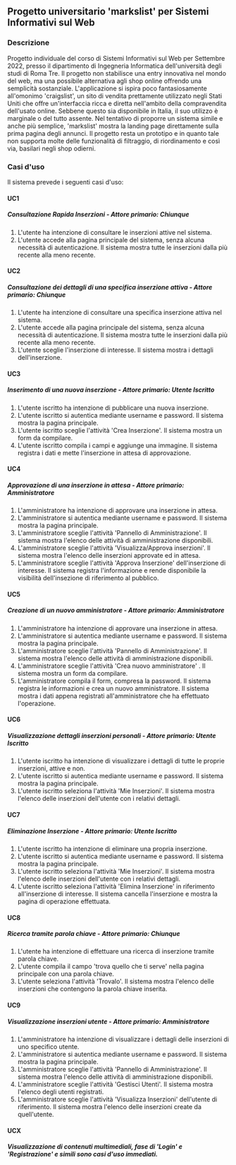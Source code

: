 ## Progetto universitario 'markslist' per Sistemi Informativi sul Web
### Descrizione
Progetto individuale del corso di Sistemi Informativi sul Web per Settembre 2022, presso il dipartimento di Ingegneria Informatica dell'università degli studi di Roma Tre. Il progetto non stabilisce una entry innovativa nel mondo del web, ma una possibile alternativa agli shop online offrendo una semplicità sostanziale. L'applicazione si ispira poco fantasiosamente all'omonimo 'craigslist', un sito di vendita prettamente utilizzato negli Stati Uniti che offre un'interfaccia ricca e diretta nell'ambito della compravendita dell'usato online. Sebbene questo sia disponibile in Italia, il suo utilizzo è marginale o del tutto assente. Nel tentativo di proporre un sistema simile e anche più semplice, 'markslist' mostra la landing page direttamente sulla prima pagina degli annunci. Il progetto resta un prototipo e in quanto tale non supporta molte delle funzionalità di filtraggio, di riordinamento e così via, basilari negli shop odierni.
### Casi d'uso
Il sistema prevede i seguenti casi d'uso:
#### UC1
##### Consultazione Rapida Inserzioni - Attore primario: Chiunque
1. L'utente ha intenzione di consultare le inserzioni attive nel sistema.
2. L'utente accede alla pagina principale del sistema, senza alcuna necessità di autenticazione. Il sistema mostra tutte le inserzioni dalla più recente alla meno recente.

#### UC2
##### Consultazione dei dettagli di una specifica inserzione attiva - Attore primario: Chiunque
1. L'utente ha intenzione di consultare una specifica inserzione attiva nel sistema.
2. L'utente accede alla pagina principale del sistema, senza alcuna necessità di autenticazione. Il sistema mostra tutte le inserzioni dalla più recente alla meno recente.
3. L'utente sceglie l'inserzione di interesse. Il sistema mostra i dettagli dell'inserzione.

#### UC3
##### Inserimento di una nuova inserzione - Attore primario: Utente Iscritto
1. L'utente iscritto ha intenzione di pubblicare una nuova inserzione.
2. L'utente iscritto si autentica mediante username e password. Il sistema mostra la pagina principale.
3. L'utente iscritto sceglie l'attività 'Crea Inserzione'. Il sistema mostra un form da compilare.
4. L'utente iscritto compila i campi e aggiunge una immagine. Il sistema registra i dati e mette l'inserzione in attesa di approvazione.

#### UC4
##### Approvazione di una inserzione in attesa - Attore primario: Amministratore
1. L'amministratore ha intenzione di approvare una inserzione in attesa.
2. L'amministratore si autentica mediante username e password. Il sistema mostra la pagina principale.
3. L'amministratore sceglie l'attività 'Pannello di Amministrazione'. Il sistema mostra l'elenco delle attività di amministrazione disponibili.
4. L'amministratore sceglie l'attività 'Visualizza/Approva inserzioni'. Il sistema mostra l'elenco delle inserzioni approvate ed in attesa.
5. L'amministratore sceglie l'attività 'Approva Inserzione' dell'inserzione di interesse. Il sistema registra l'informazione e rende disponibile la visibilità dell'insezione di riferimento al pubblico.

#### UC5
##### Creazione di un nuovo amministratore - Attore primario: Amministratore
1. L'amministratore ha intenzione di approvare una inserzione in attesa.
2. L'amministratore si autentica mediante username e password. Il sistema mostra la pagina principale.
3. L'amministratore sceglie l'attività 'Pannello di Amministrazione'. Il sistema mostra l'elenco delle attività di amministrazione disponibili.
4. L'amministratore sceglie l'attività 'Crea nuovo amministratore' . Il sistema mostra un form da compilare.
5. L'amministratore compila il form, compresa la password. Il sistema registra le informazioni e crea un nuovo amministratore. Il sistema mostra i dati appena registrati all'amministratore che ha effettuato l'operazione.

#### UC6
##### Visualizzazione dettagli inserzioni personali - Attore primario: Utente Iscritto
1. L'utente iscritto ha intenzione di visualizzare i dettagli di tutte le proprie inserzioni, attive e non.
2. L'utente iscritto si autentica mediante username e password. Il sistema mostra la pagina principale.
3. L'utente iscritto seleziona l'attività 'Mie Inserzioni'. Il sistema mostra l'elenco delle inserzioni dell'utente con i relativi dettagli.

#### UC7
##### Eliminazione Inserzione - Attore primario: Utente Iscritto
1. L'utente iscritto ha intenzione di eliminare una propria inserzione.
2. L'utente iscritto si autentica mediante username e password. Il sistema mostra la pagina principale.
3. L'utente iscritto seleziona l'attività 'Mie Inserzioni'. Il sistema mostra l'elenco delle inserzioni dell'utente con i relativi dettagli.
4. L'utente iscritto seleziona l'attività 'Elimina Inserzione' in riferimento all'inserzione di interesse. Il sistema cancella l'inserzione e mostra la pagina di operazione effettuata.

#### UC8
##### Ricerca tramite parola chiave - Attore primario: Chiunque
1. L'utente ha intenzione di effettuare una ricerca di inserzione tramite parola chiave.
2. L'utente compila il campo 'trova quello che ti serve' nella pagina principale con una parola chiave.
3. L'utente seleziona l'attività 'Trovalo'. Il sistema mostra l'elenco delle inserzioni che contengono la parola chiave inserita.

#### UC9
##### Visualizzazione inserzioni utente - Attore primario: Amministratore
1. L'amministratore ha intenzione di visualizzare i dettagli delle inserzioni di uno specifico utente.
2. L'amministratore si autentica mediante username e password. Il sistema mostra la pagina principale.
3. L'amministratore sceglie l'attività 'Pannello di Amministrazione'. Il sistema mostra l'elenco delle attività di amministrazione disponibili.
4. L'amministratore sceglie l'attività 'Gestisci Utenti'. Il sistema mostra l'elenco degli utenti registrati.
5. L'amministratore sceglie l'attività 'Visualizza Inserzioni' dell'utente di riferimento. Il sistema mostra l'elenco delle inserzioni create da quell'utente.

#### UCX
##### Visualizzazione di contenuti multimediali, fase di 'Login' e 'Registrazione'  e simili sono casi d'uso immediati.

